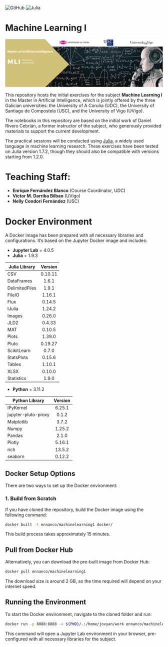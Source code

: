 
![GitHub](https://img.shields.io/github/license/ennanco/MIA_ML1?style=flat-square) ![Julia](https://img.shields.io/badge/Julia-1.7.2-blueviolet?logo=Julia)

# Machine Learning I

![Banner](img/MLI.png)

This repository hosts the initial exercises for the subject **Machine Learning I** in the Master in Artificial Intelligence, which is jointly offered by the three Galician universities: the University of A Coruña (UDC), the University of Santiago de Compostela (USC), and the University of Vigo (UVigo).

The notebooks in this repository are based on the initial work of Daniel Rivero Cebrián, a former instructor of the subject, who generously provided materials to support the current development.

The practical sessions will be conducted using [Julia](https://julialang.org/), a widely used language in machine learning research. These exercises have been tested on Julia version 1.7.2, though they should also be compatible with versions starting from 1.2.0.


# Teaching Staff:
* **Enrique Fernández Blanco** (Course Coordinator, UDC)
* **Víctor M. Darriba Bilbao** (UVigo)
* **Nelly Condori Fernández** (USC)


# Docker Environment

A Docker image has been prepared with all necessary libraries and configurations. It’s based on the Jupyter Docker image and includes:

- **Jupyter Lab** = 4.0.5
- **Julia** = 1.9.3

| Julia Library      | Version |
|--------------------|:-------:|
| CSV                | 0.10.11 |
| DataFrames         | 1.6.1   |
| DelimitedFiles     | 1.9.1   |
| FileIO             | 1.16.1  |
| Flux               | 0.14.5  |
| IJulia             | 1.24.2  |
| Images             | 0.26.0  |
| JLD2               | 0.4.33  |
| MAT                | 0.10.5  |
| Plots              | 1.39.0  |
| Pluto              | 0.19.27 |
| ScikitLearn        | 0.7.0   |
| StatsPlots         | 0.15.6  |
| Tables             | 1.10.1  |
| XLSX               | 0.10.0  |
| Statistics         | 1.9.0   |

- **Python** = 3.11.2

| Python Library     | Version |
|--------------------|:-------:|
| IPyKernel          | 6.25.1  |
| jupyter-pluto-proxy| 0.1.2   |
| Matplotlib         | 3.7.2   |
| Numpy              | 1.25.2  |
| Pandas             | 2.1.0   |
| Plotly             | 5.16.1  |
| rich               | 13.5.2  |
| seaborn            | 0.12.2  |


## Docker Setup Options

There are two ways to set up the Docker environment:

### 1. Build from Scratch
If you have cloned the repository, build the Docker image using the following command:

```bash
docker built -t ennanco/machinelearning1 docker/

```

This build process takes approximately 15 minutes.

## Pull from Docker Hub
Alternatively, you can download the pre-built image from Docker Hub:

```bash
docker pull ennanco/machinelearning1

```

The download size is around 2 GB, so the time required will depend on your internet speed.

## Running the Environment
To start the Docker environment, navigate to the cloned folder and run:
```bash
docker run -p 8888:8888 -v ${PWD}/.:/home/jovyan/work ennanco/machinelearning1

```
This command will open a Jupyter Lab environment in your browser, pre-configured with all necessary libraries for the subject.


